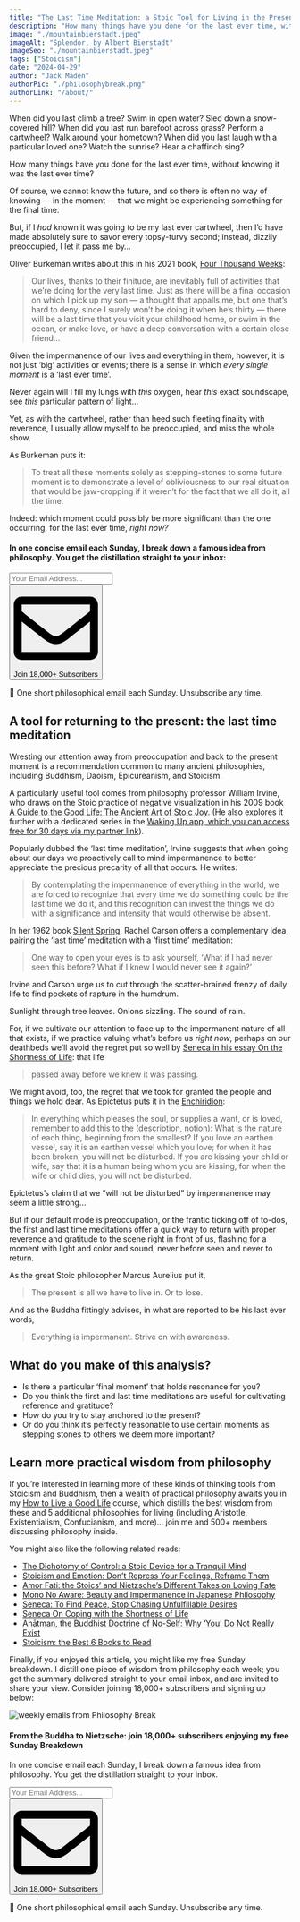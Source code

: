 ```yaml
---
title: "The Last Time Meditation: a Stoic Tool for Living in the Present"
description: "How many things have you done for the last ever time, without knowing it was the last ever time? Here’s a quick mental practice for returning to (and appreciating) the present moment."
image: "./mountainbierstadt.jpeg"
imageAlt: "Splendor, by Albert Bierstadt"
imageSeo: "./mountainbierstadt.jpeg"
tags: ["Stoicism"]
date: "2024-04-29"
author: "Jack Maden"
authorPic: "./philosophybreak.png"
authorLink: "/about/"
---
```


<span class="big-letter">W</span>hen did you last climb a tree? Swim in open water? Sled down a snow-covered hill? When did you last run barefoot across grass? Perform a cartwheel? Walk around your hometown? When did you last laugh with a particular loved one? Watch the sunrise? Hear a chaffinch sing?

How many things have you done for the last ever time, without knowing it was the last ever time?

Of course, we cannot know the future, and so there is often no way of knowing — in the moment — that we might be experiencing something for the final time.

But, if I _had_ known it was going to be my last ever cartwheel, then I’d have made absolutely sure to savor every topsy-turvy second; instead, dizzily preoccupied, I let it pass me by…

Oliver Burkeman writes about this in his 2021 book, <a target="_blank" rel="noopener noreferrer sponsored" href="https://www.amazon.com/Four-Thousand-Weeks-Management-Mortals/dp/B08XZY5ZF7?&linkCode=ll1&tag=philosophybre-20&linkId=bdc8e310358edffa63021a8c3b79948f&language=en_US&ref_=as_li_ss_tl">Four Thousand Weeks</a>:

>Our lives, thanks to their finitude, are inevitably full of activities that we’re doing for the very last time. Just as there will be a final occasion on which I pick up my son — a thought that appalls me, but one that’s hard to deny, since I surely won’t be doing it when he’s thirty — there will be a last time that you visit your childhood home, or swim in the ocean, or make love, or have a deep conversation with a certain close friend…

Given the impermanence of our lives and everything in them, however, it is not just ‘big’ activities or events; there is a sense in which _every single moment_ is a ‘last ever time’.

Never again will I fill my lungs with _this_ oxygen, hear _this_ exact soundscape, see _this_ particular pattern of light…

Yet, as with the cartwheel, rather than heed such fleeting finality with reverence, I usually allow myself to be preoccupied, and miss the whole show.

As Burkeman puts it:

>To treat all these moments solely as stepping-stones to some future moment is to demonstrate a level of obliviousness to our real situation that would be jaw-dropping if it weren’t for the fact that we all do it, all the time.

Indeed: which moment could possibly be more significant than the one occurring, for the last ever time, _right now?_

<!--small subscribe-->
<div class="course-promo darkradial-background subscribe text-center">
    <h4>In one concise email each Sunday, I break down a famous idea from philosophy. You get the distillation straight to your inbox:</h4>
    <div class="small-pad-top">
        <form action="https://app.convertkit.com/forms/5812400/subscriptions" method="post" data-sv-form="5812400" data-uid="be0e52d3c0" data-format="inline" data-version="6" data-options="{&quot;settings&quot;:{&quot;after_subscribe&quot;:{&quot;action&quot;:&quot;message&quot;,&quot;success_message&quot;:&quot;Thank you, philosopher! Your welcome email will land in your inbox shortly.&quot;,&quot;redirect_url&quot;:&quot;https://philosophybreak.com/thank-you/&quot;},&quot;analytics&quot;:{&quot;google&quot;:null,&quot;fathom&quot;:null,&quot;facebook&quot;:null,&quot;segment&quot;:null,&quot;pinterest&quot;:null,&quot;sparkloop&quot;:null,&quot;googletagmanager&quot;:null},&quot;modal&quot;:{&quot;trigger&quot;:&quot;timer&quot;,&quot;scroll_percentage&quot;:null,&quot;timer&quot;:5,&quot;devices&quot;:&quot;all&quot;,&quot;show_once_every&quot;:15},&quot;powered_by&quot;:{&quot;show&quot;:false,&quot;url&quot;:&quot;https://convertkit.com/features/forms?utm_campaign=poweredby&amp;utm_content=form&amp;utm_medium=referral&amp;utm_source=dynamic&quot;},&quot;recaptcha&quot;:{&quot;enabled&quot;:false},&quot;return_visitor&quot;:{&quot;action&quot;:&quot;show&quot;,&quot;custom_content&quot;:&quot;&quot;},&quot;slide_in&quot;:{&quot;display_in&quot;:&quot;bottom_right&quot;,&quot;trigger&quot;:&quot;timer&quot;,&quot;scroll_percentage&quot;:null,&quot;timer&quot;:5,&quot;devices&quot;:&quot;all&quot;,&quot;show_once_every&quot;:15},&quot;sticky_bar&quot;:{&quot;display_in&quot;:&quot;top&quot;,&quot;trigger&quot;:&quot;timer&quot;,&quot;scroll_percentage&quot;:null,&quot;timer&quot;:5,&quot;devices&quot;:&quot;all&quot;,&quot;show_once_every&quot;:15}},&quot;version&quot;:&quot;6&quot;}" min-width="400 500 600 700 800">
        <div data-style="clean"><ul data-element="errors" data-group="alert"></ul><div data-element="fields" data-stacked="false">
            <div>
                <input name="email_address" aria-label="Your Email Address..." placeholder="Your Email Address..." required type="email" />
            </div>
            <button class="button primary" type="submit" data-element="submit"><div><div></div><div></div><div></div></div><span><svg xmlns="http://www.w3.org/2000/svg" viewBox="0 0 512 512"><path d="M464 64H48C21.49 64 0 85.49 0 112v288c0 26.51 21.49 48 48 48h416c26.51 0 48-21.49 48-48V112c0-26.51-21.49-48-48-48zm0 48v40.805c-22.422 18.259-58.168 46.651-134.587 106.49-16.841 13.247-50.201 45.072-73.413 44.701-23.208.375-56.579-31.459-73.413-44.701C106.18 199.465 70.425 171.067 48 152.805V112h416zM48 400V214.398c22.914 18.251 55.409 43.862 104.938 82.646 21.857 17.205 60.134 55.186 103.062 54.955 42.717.231 80.509-37.199 103.053-54.947 49.528-38.783 82.032-64.401 104.947-82.653V400H48z"/></svg>Join 18,000+ Subscribers</span></button>
            </div>
            </div>
        </form>
        <p class="tiny-mar-top no-mar-bottom review-font">💭 One short philosophical email each Sunday. Unsubscribe any time.</p>
    </div>
</div>

## A tool for returning to the present: the last time meditation

<span class="big-letter">W</span>resting our attention away from preoccupation and back to the present moment is a recommendation common to many ancient philosophies, including Buddhism, Daoism, Epicureanism, and Stoicism.

A particularly useful tool comes from philosophy professor William Irvine, who draws on the Stoic practice of negative visualization in his 2009 book <a target="_blank" rel="noopener noreferrer sponsored" href="https://www.amazon.com/A-Guide-to-Good-Life-audiobook/dp/B00G6WCGKI?&linkCode=ll1&tag=philosophybre-20&linkId=bd6211d0651ca59697ddb2aad2ad87cd&language=en_US&ref_=as_li_ss_tl">A Guide to the Good Life: The Ancient Art of Stoic Joy</a>. (He also explores it further with a dedicated series in the <a target="_blank" rel="noopener noreferrer sponsored" href="https://www.wakingup.com/philosophybreak?utm_source=philosophybreak&utm_medium=referral&utm_campaign=website">Waking Up app, which you can access free for 30 days ​via my partner link</a>).

Popularly dubbed the ‘last time meditation’, Irvine suggests that when going about our days we proactively call to mind impermanence to better appreciate the precious precarity of all that occurs. He writes:

>By contemplating the impermanence of everything in the world, we are forced to recognize that every time we do something could be the last time we do it, and this recognition can invest the things we do with a significance and intensity that would otherwise be absent.

In her 1962 book <a target="_blank" rel="noopener noreferrer sponsored" href="https://www.amazon.com/Silent-Spring-Rachel-Carson-audiobook/dp/B000MZHSX0?&linkCode=ll1&tag=philosophybre-20&linkId=3a52de7b011c10c5df061fddaa95384b&language=en_US&ref_=as_li_ss_tl">Silent Spring</a>, Rachel Carson offers a complementary idea, pairing the ‘last time’ meditation with a ‘first time’ meditation:

>One way to open your eyes is to ask yourself, ‘What if I had never seen this before? What if I knew I would never see it again?’

Irvine and Carson urge us to cut through the scatter-brained frenzy of daily life to find pockets of rapture in the humdrum.

Sunlight through tree leaves. Onions sizzling. The sound of rain.

For, if we cultivate our attention to face up to the impermanent nature of all that exists, if we practice valuing what’s before us _right now_, perhaps on our deathbeds we’ll avoid the regret put so well by [Seneca in his essay On the Shortness of Life](/articles/seneca-on-coping-with-the-shortness-of-life/): that life 

>passed away before we knew it was passing.

We might avoid, too, the regret that we took for granted the people and things we hold dear. As Epictetus puts it in the <a target="_blank" rel="noopener noreferrer sponsored" href="https://www.amazon.com/Discourses-and-Selected-Writings/dp/B08VW5WFYH?&linkCode=ll1&tag=philosophybre-20&linkId=6df4eb8daa20b16488f104c8d1bfcb17&language=en_US&ref_=as_li_ss_tl">Enchiridion</a>:

>In everything which pleases the soul, or supplies a want, or is loved, remember to add this to the (description, notion): What is the nature of each thing, beginning from the smallest? If you love an earthen vessel, say it is an earthen vessel which you love; for when it has been broken, you will not be disturbed. If you are kissing your child or wife, say that it is a human being whom you are kissing, for when the wife or child dies, you will not be disturbed.

Epictetus’s claim that we “will not be disturbed” by impermanence may seem a little strong…  

But if our default mode is preoccupation, or the frantic ticking off of to-dos, the first and last time meditations offer a quick way to return with proper reverence and gratitude to the scene right in front of us, flashing for a moment with light and color and sound, never before seen and never to return.

As the great Stoic philosopher Marcus Aurelius put it,

>The present is all we have to live in. Or to lose.

And as the Buddha fittingly advises, in what are reported to be his last ever words,

>Everything is impermanent. Strive on with awareness. 

## What do you make of this analysis?

- Is there a particular ‘final moment’ that holds resonance for you?
- Do you think the first and last time meditations are useful for cultivating reference and gratitude?
- How do you try to stay anchored to the present?
- Or do you think it’s perfectly reasonable to use certain moments as stepping stones to others we deem more important?

## Learn more practical wisdom from philosophy

<span class="big-letter">I</span>f you’re interested in learning more of these kinds of thinking tools from Stoicism and Buddhism, then a wealth of practical philosophy awaits you in my [How to Live a Good Life](/how-to-live-a-good-life/) course, which distills the best wisdom from these and 5 additional philosophies for living (including Aristotle, Existentialism, Confucianism, and more)... join me and 500+ members discussing philosophy inside.

You might also like the following related reads:

- [The Dichotomy of Control: a Stoic Device for a Tranquil Mind](/articles/dichotomy-of-control-a-stoic-device-for-a-tranquil-mind/)
- [Stoicism and Emotion: Don’t Repress Your Feelings, Reframe Them](/articles/stoicism-and-emotion-dont-repress-your-feelings-reframe-them/)
- [Amor Fati: the Stoics’ and Nietzsche’s Different Takes on Loving Fate](/articles/amor-fati-the-stoics-and-nietzsche-different-takes-on-loving-fate/)
- [Mono No Aware: Beauty and Impermanence in Japanese Philosophy](/articles/mono-no-aware-beauty-and-impermanence-in-japanese-philosophy/)
- [Seneca: To Find Peace, Stop Chasing Unfulfillable Desires](/articles/seneca-to-find-peace-stop-chasing-unfulfillable-desires/)
- [Seneca On Coping with the Shortness of Life](/articles/seneca-on-coping-with-the-shortness-of-life/)
- [Anātman, the Buddhist Doctrine of No-Self: Why ‘You’ Do Not Really Exist](/articles/anatman-buddhist-doctrine-of-no-self-why-you-do-not-really-exist/)
- [Stoicism: the Best 6 Books to Read](/reading-lists/stoicism/)

Finally, if you enjoyed this article, you might like my free Sunday breakdown. I distill one piece of wisdom from philosophy each week; you get the summary delivered straight to your email inbox, and are invited to share your view. Consider joining 18,000+ subscribers and signing up below:

<!--big subscribe-->
<div class="course-promo darkradial-background subscribe text-center">
    <img src="/static/6313d50bc32799a6c869239128784c7b/e7f7a/weekly-break.webp" alt="weekly emails from Philosophy Break">
    <h4>From the Buddha to Nietzsche: join 18,000+ subscribers enjoying my free Sunday Breakdown</h4>
    <p class="small-grey-font no-mar-bottom">In one concise email each Sunday, I break down a famous idea from philosophy. You get the distillation straight to your inbox.</p>
    <div class="small-pad-top">
        <form action="https://app.convertkit.com/forms/5812400/subscriptions" method="post" data-sv-form="5812400" data-uid="be0e52d3c0" data-format="inline" data-version="6" data-options="{&quot;settings&quot;:{&quot;after_subscribe&quot;:{&quot;action&quot;:&quot;message&quot;,&quot;success_message&quot;:&quot;Thank you, philosopher! Your welcome email will land in your inbox shortly.&quot;,&quot;redirect_url&quot;:&quot;https://philosophybreak.com/thank-you/&quot;},&quot;analytics&quot;:{&quot;google&quot;:null,&quot;fathom&quot;:null,&quot;facebook&quot;:null,&quot;segment&quot;:null,&quot;pinterest&quot;:null,&quot;sparkloop&quot;:null,&quot;googletagmanager&quot;:null},&quot;modal&quot;:{&quot;trigger&quot;:&quot;timer&quot;,&quot;scroll_percentage&quot;:null,&quot;timer&quot;:5,&quot;devices&quot;:&quot;all&quot;,&quot;show_once_every&quot;:15},&quot;powered_by&quot;:{&quot;show&quot;:false,&quot;url&quot;:&quot;https://convertkit.com/features/forms?utm_campaign=poweredby&amp;utm_content=form&amp;utm_medium=referral&amp;utm_source=dynamic&quot;},&quot;recaptcha&quot;:{&quot;enabled&quot;:false},&quot;return_visitor&quot;:{&quot;action&quot;:&quot;show&quot;,&quot;custom_content&quot;:&quot;&quot;},&quot;slide_in&quot;:{&quot;display_in&quot;:&quot;bottom_right&quot;,&quot;trigger&quot;:&quot;timer&quot;,&quot;scroll_percentage&quot;:null,&quot;timer&quot;:5,&quot;devices&quot;:&quot;all&quot;,&quot;show_once_every&quot;:15},&quot;sticky_bar&quot;:{&quot;display_in&quot;:&quot;top&quot;,&quot;trigger&quot;:&quot;timer&quot;,&quot;scroll_percentage&quot;:null,&quot;timer&quot;:5,&quot;devices&quot;:&quot;all&quot;,&quot;show_once_every&quot;:15}},&quot;version&quot;:&quot;6&quot;}" min-width="400 500 600 700 800">
        <div data-style="clean"><ul data-element="errors" data-group="alert"></ul><div data-element="fields" data-stacked="false">
            <div>
                <input name="email_address" aria-label="Your Email Address..." placeholder="Your Email Address..." required type="email" />
            </div>
            <button class="button primary" type="submit" data-element="submit"><div><div></div><div></div><div></div></div><span><svg xmlns="http://www.w3.org/2000/svg" viewBox="0 0 512 512"><path d="M464 64H48C21.49 64 0 85.49 0 112v288c0 26.51 21.49 48 48 48h416c26.51 0 48-21.49 48-48V112c0-26.51-21.49-48-48-48zm0 48v40.805c-22.422 18.259-58.168 46.651-134.587 106.49-16.841 13.247-50.201 45.072-73.413 44.701-23.208.375-56.579-31.459-73.413-44.701C106.18 199.465 70.425 171.067 48 152.805V112h416zM48 400V214.398c22.914 18.251 55.409 43.862 104.938 82.646 21.857 17.205 60.134 55.186 103.062 54.955 42.717.231 80.509-37.199 103.053-54.947 49.528-38.783 82.032-64.401 104.947-82.653V400H48z"/></svg>Join 18,000+ Subscribers</span></button>
            </div>
            </div>
        </form>
        <p class="tiny-mar-top no-mar-bottom review-font">💭 One short philosophical email each Sunday. Unsubscribe any time.</p>
    </div>
</div>